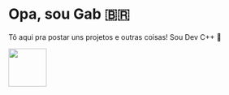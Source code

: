 # Opa, sou Gab 🇧🇷

Tô aqui pra postar uns projetos e outras coisas! Sou Dev C++ 🌳

<img src="https://img.shields.io/badge/c++-%2300599C.svg?style=plastic&logo=cplusplus&logoColor=white" width="75">
